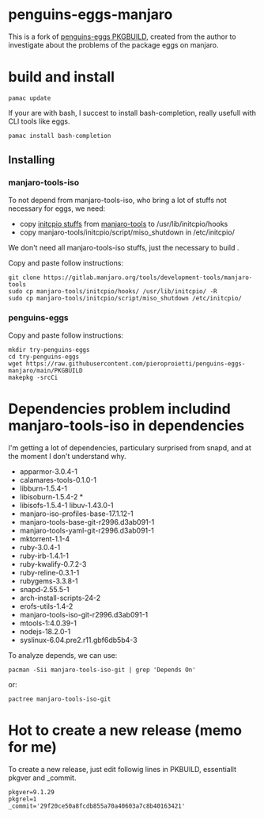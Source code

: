 # penguins-eggs-manjaro

This is a fork of [penguins-eggs PKGBUILD](https://gitlab.manjaro.org/packages/community/penguins-eggs), created from the author 
to investigate about the problems of the package eggs on manjaro.

# build and install

```
pamac update
```
If your are with bash, I succest to install bash-completion, really usefull with CLI tools like eggs.

```
pamac install bash-completion
```

## Installing

### manjaro-tools-iso 

To not depend from manjaro-tools-iso, who bring a lot of stuffs not necessary for eggs, we need:

* copy [initcpio stuffs](https://gitlab.manjaro.org/tools/development-tools/manjaro-tools/-/tree/master/initcpio/hooks) from [manjaro-tools](https://gitlab.manjaro.org/tools/development-tools/manjaro-tools) to /usr/lib/initcpio/hooks
* copy manjaro-tools/initcpio/script/miso_shutdown in /etc/initcpio/ 

We don't need all manjaro-tools-iso stuffs, just the necessary to build .

Copy and paste follow instructions:
```
git clone https://gitlab.manjaro.org/tools/development-tools/manjaro-tools
sudo cp manjaro-tools/initcpio/hooks/ /usr/lib/initcpio/ -R
sudo cp manjaro-tools/initcpio/script/miso_shutdown /etc/initcpio/
```

### penguins-eggs

Copy and paste follow instructions:

```
mkdir try-penguins-eggs
cd try-penguins-eggs
wget https://raw.githubusercontent.com/pieroproietti/penguins-eggs-manjaro/main/PKGBUILD
makepkg -srcCi

```

# Dependencies problem includind manjaro-tools-iso in dependencies

I'm getting a lot of dependencies, particulary surprised from snapd, and at the moment I don't understand why.


* apparmor-3.0.4-1
* calamares-tools-0.1.0-1
* libburn-1.5.4-1
* libisoburn-1.5.4-2 *
* libisofs-1.5.4-1  libuv-1.43.0-1
* manjaro-iso-profiles-base-17.1.12-1
* manjaro-tools-base-git-r2996.d3ab091-1
* manjaro-tools-yaml-git-r2996.d3ab091-1
* mktorrent-1.1-4
* ruby-3.0.4-1
* ruby-irb-1.4.1-1
* ruby-kwalify-0.7.2-3
* ruby-reline-0.3.1-1
* rubygems-3.3.8-1
* snapd-2.55.5-1 
* arch-install-scripts-24-2  
* erofs-utils-1.4-2
* manjaro-tools-iso-git-r2996.d3ab091-1
* mtools-1:4.0.39-1
* nodejs-18.2.0-1
* syslinux-6.04.pre2.r11.gbf6db5b4-3

To analyze depends, we can use:
```
pacman -Sii manjaro-tools-iso-git | grep 'Depends On'
```
or:
```
pactree manjaro-tools-iso-git
```


# Hot to create a new release (memo for me)
To create a new release, just edit followig lines in PKBUILD, essentiallt pkgver and _commit.

```
pkgver=9.1.29
pkgrel=1
_commit='29f20ce50a8fcdb855a70a40603a7c8b40163421'
```
